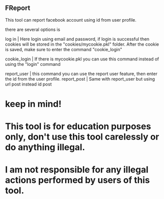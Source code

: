 ## FReport

This tool can report facebook account using id from user profile.

there are several options is

log in | Here login using email and password, if login is successful then cookies will be stored in the "cookies/mycookie.pkl" folder. After the cookie is saved, make sure to enter the command "cookie_login"

cookie_login | If there is mycookie.pkl you can use this command instead of using the "login" command

report_user | this command you can use the report user feature, then enter the id from the user profile.
report_post | Same with report_user but using url post instead id post


# keep in mind!
# This tool is for education purposes only, don't use this tool carelessly or do anything illegal.
# I am not responsible for any illegal actions performed by users of this tool.